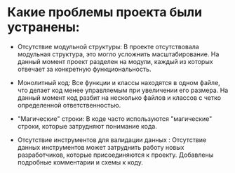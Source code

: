 # Какие проблемы проекта были устранены:

- Отсутствие модульной структуры: В проекте отсутствовала модульная структура, это могло усложнить масштабирование.
  На данный момент проект разделен на модули, каждый из которых отвечает за конкретную
  функциональность.


- Монолитный код: Все функции и классы находятся в одном файле, что делает код менее управляемым при увеличении его
  размера. На данный момент код разбит на несколько файлов и классов с четко определенной ответственностью.


- "Магические" строки: В коде часто используются "магические" строки, которые затрудняют понимание кода.


- Отсутствие инструментов для валидации данных : Отсутствие данных инструментов может затруднить работу новых
  разработчиков, которые присоединяются к проекту. Добавлены подробные комментарии и схемы к коду.
